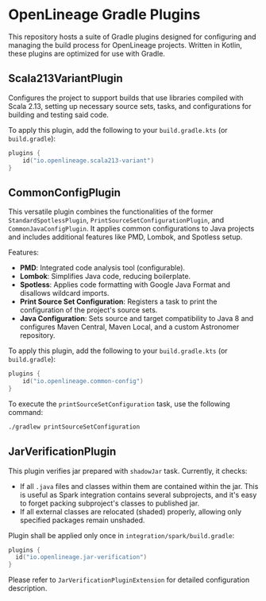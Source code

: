 # OpenLineage Gradle Plugins

This repository hosts a suite of Gradle plugins designed for configuring and managing the build
process for OpenLineage projects. Written in Kotlin, these plugins are optimized for use with
Gradle.

## Scala213VariantPlugin

Configures the project to support builds that use libraries compiled with Scala 2.13, setting up
necessary source sets, tasks, and configurations for building and testing said code.

To apply this plugin, add the following to your `build.gradle.kts` (or `build.gradle`):

```kotlin
plugins {
    id("io.openlineage.scala213-variant")
}
```

## CommonConfigPlugin

This versatile plugin combines the functionalities of the
former `StandardSpotlessPlugin`, `PrintSourceSetConfigurationPlugin`, and `CommonJavaConfigPlugin`.
It applies common configurations to Java projects and includes additional features like PMD, Lombok,
and Spotless setup.

Features:

- **PMD**: Integrated code analysis tool (configurable).
- **Lombok**: Simplifies Java code, reducing boilerplate.
- **Spotless**: Applies code formatting with Google Java Format and disallows wildcard imports.
- **Print Source Set Configuration**: Registers a task to print the configuration of the project's
  source sets.
- **Java Configuration**: Sets source and target compatibility to Java 8 and configures Maven
  Central, Maven Local, and a custom Astronomer repository.

To apply this plugin, add the following to your `build.gradle.kts` (or `build.gradle`):

```kotlin
plugins {
    id("io.openlineage.common-config")
}
```

To execute the `printSourceSetConfiguration` task, use the following command:

```bash
./gradlew printSourceSetConfiguration
```

## JarVerificationPlugin

This plugin verifies jar prepared with `shadowJar` task. Currently, it checks: 

 * If all `.java` files and classes within them are contained within the jar. This is useful as Spark integration contains several subprojects, and it's easy to forget packing subproject's classes to published jar.
 * If all external classes are relocated (shaded) properly, allowing only specified packages remain unshaded. 

Plugin shall be applied only once in `integration/spark/build.gradle`:

```kotlin
plugins {
  id("io.openlineage.jar-verification")
}
```

Please refer to `JarVerificationPluginExtension` for detailed configuration description.